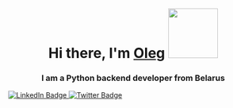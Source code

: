 <h1 align="center">Hi there, I'm <a href="https://daniilshat.ru/" target="_blank">Oleg</a> 
<img src="https://media.giphy.com/media/6FT3QE3AJMfwJDZBNr/giphy.gif?cid=ecf05e47pmnup48mfiekaev6wt4mprp90n0j6ro90ueljwi3&ep=v1_stickers_related&rid=giphy.gif&ct=s" width="100"/></h1>
<h3 align="center">I am a Python backend developer from Belarus</h3>
<div id="badges">
  <a href="www.linkedin.com/in/oleg-shapovalov">
    <img src="https://img.shields.io/badge/LinkedIn-blue?style=for-the-badge&logo=linkedin&logoColor=white" alt="LinkedIn Badge"/>
  </a>
  <a href="https://t.me/olega_djan">
    <img src="https://img.shields.io/badge/Twitter-blue?style=for-the-badge&logo=twitter&logoColor=white" alt="Twitter Badge"/>
  </a>
</div>
